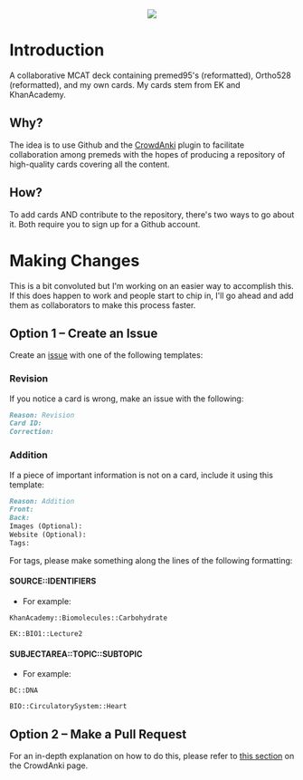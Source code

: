<center><img src="https://img.shields.io/badge/card%20count-5500%2B-red.svg"></img></center>

# Introduction
A collaborative MCAT deck containing premed95's (reformatted), Ortho528 (reformatted), and my own cards. My cards stem from EK and KhanAcademy.

## Why?
The idea is to use Github and the [CrowdAnki](https://github.com/Stvad/CrowdAnki) plugin to facilitate collaboration among premeds with the hopes of producing a repository of high-quality cards covering all the content.

## How?
To add cards AND contribute to the repository, there's two ways to go about it. Both require you to sign up for a Github account.

# Making Changes
This is a bit convoluted but I'm working on an easier way to accomplish this. If this does happen to work and people start to chip in, I'll go ahead and add them as collaborators to make this process faster.

## Option 1 – Create an Issue
Create an [issue](https://github.com/capaldo/MCUltra/issues/new) with one of the following templates:

### Revision
If you notice a card is wrong, make an issue with the following:
```markdown
Reason: Revision
Card ID:
Correction:
```

### Addition
If a piece of important information is not on a card, include it using this template:
```markdown
Reason: Addition
Front:
Back:
Images (Optional):
Website (Optional):
Tags:
```

For tags, please make something along the lines of the following formatting:
#### SOURCE::IDENTIFIERS
* For example: 
```
KhanAcademy::Biomolecules::Carbohydrate
```
```
EK::BIO1::Lecture2
```
#### SUBJECTAREA::TOPIC::SUBTOPIC
* For example:
```
BC::DNA
```
```
BIO::CirculatorySystem::Heart
```

## Option 2 – Make a Pull Request
For an in-depth explanation on how to do this, please refer to [this section](https://github.com/Stvad/CrowdAnki#how-to-collaborate-via-github) on the CrowdAnki page.
